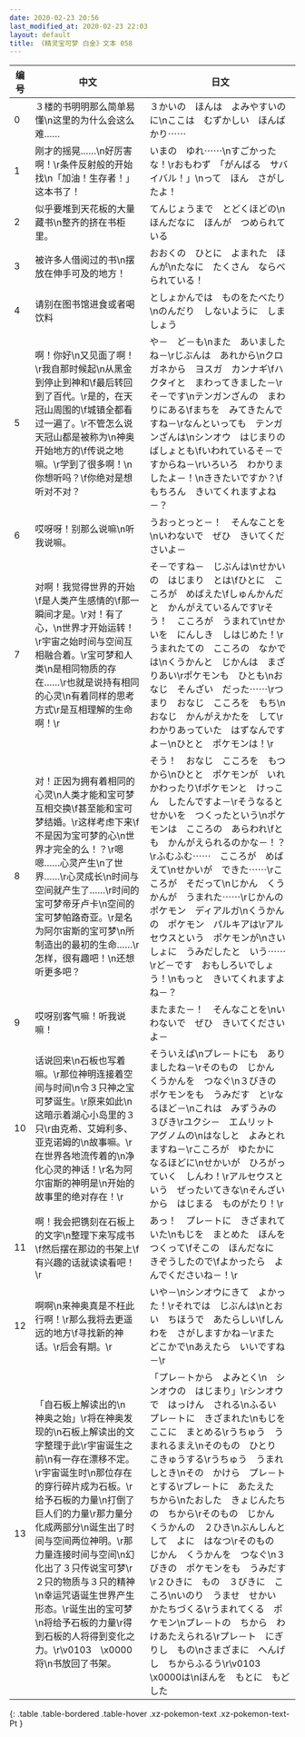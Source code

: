 ```yaml
---
date: 2020-02-23 20:56
last_modified_at: 2020-02-23 22:03
layout: default
title: 《精灵宝可梦 白金》文本 058
---
```

| 编号 | 中文 | 日文 |
| ---- | ---- | ---- |
| 0 | ３楼的书明明那么简单易懂\n这里的为什么会这么难…… | ３かいの　ほんは　よみやすいのに\nここは　むずかしい　ほんばかり⋯⋯ |
| 1 | 刚才的摇晃……\n好厉害啊！\r条件反射般的开始找\n「加油！生存者！」这本书了！ | いまの　ゆれ⋯⋯\nすごかったな！\rおもわず　「がんばる　サバイバル！」\nって　ほん　さがしたよ！ |
| 2 | 似乎要堆到天花板的大量藏书\n整齐的挤在书柜里。 | てんじょうまで　とどくほどの\nほんだなに　ほんが　つめられている |
| 3 | 被许多人借阅过的书\n摆放在伸手可及的地方！ | おおくの　ひとに　よまれた　ほんが\nたなに　たくさん　ならべられている！ |
| 4 | 请别在图书馆进食或者喝饮料 | としょかんでは　ものをたべたり\nのんだり　しないように　しましょう |
| 5 | 啊！你好\n又见面了啊！\r我自那时候起\n从黑金到停止到神和\f最后转回到了百代。\r是的，在天冠山周围的\f城镇全都看过一遍了。\r不管怎么说天冠山都是被称为\n神奥开始地方的\f传说之地嘛。\r学到了很多啊！\n你想听吗？\f你绝对是想听对不对？ | や－　ど－も\nまた　あいましたね－\rじぶんは　あれから\nクロガネから　ヨスガ　カンナギ\fハクタイと　まわってきました－\rそ－です\nテンガンざんの　まわりにある\fまちを　みてきたんですね－\rなんといっても　テンガンざんは\nシンオウ　はじまりの　ばしょとも\fいわれているそ－ですからね－\rいろいろ　わかりましたよ－！\nききたいですか？\fもちろん　きいてくれますよね－？ |
| 6 | 哎呀呀！别那么说嘛\n听我说嘛。 | うおっとっと－！　そんなことを\nいわないで　ぜひ　きいてくださいよ－ |
| 7 | 对啊！我觉得世界的开始\f是人类产生感情的\f那一瞬间才是。\r对！有了心，\n世界才开始运转！\r宇宙之始时间与空间互相融合着。\r宝可梦和人类\n是相同物质的存在……\r也就是说持有相同的心灵\n有着同样的思考方式\r是互相理解的生命啊！\r | そ－ですね－　じぶんは\nせかいの　はじまり　とは\fひとに　こころが　めばえた\fしゅんかんだと　かんがえているんです\rそう！　こころが　うまれて\nせかいを　にんしき　しはじめた！\rうまれたての　こころの　なかでは\nくうかんと　じかんは　まざりあい\rポケモンも　ひとも\nおなじ　そんざい　だった⋯⋯\rつまり　おなじ　こころを　もち\nおなじ　かんがえかたを　して\rわかりあっていた　はずなんですよ－\nひとと　ポケモンは！\r |
| 8 | 对！正因为拥有着相同的心灵\n人类才能和宝可梦互相交换\f甚至能和宝可梦结婚。\r这样考虑下来\f不是因为宝可梦的心\n世界才完全的么！？\r嗯嗯……心灵产生\n了世界……\r心灵成长\n时间与空间就产生了……\r时间的宝可梦帝牙卢卡\n空间的宝可梦帕路奇亚。\r是名为阿尔宙斯的宝可梦\n所制造出的最初的生命……\r怎样，很有趣吧！\n还想听更多吧？ | そう！　おなじ　こころを　もつから\nひとと　ポケモンが　いれかわったり\fポケモンと　けっこん　したんですよ－\rそうなると　せかいを　つくったという\nポケモンは　こころの　あらわれ\fとも　かんがえられるのかな－！？\rふむふむ⋯⋯　こころが　めばえて\nせかいが　できた⋯⋯\rこころが　そだって\nじかん　くうかんが　うまれた⋯⋯\rじかんの　ポケモン　ディアルガ\nくうかんの　ポケモン　パルキアは\rアルセウスという　ポケモンが\nさいしょに　うみだしたと　いう⋯⋯\rど－です　おもしろいでしょう！\nもっと　きいてくれますよね－？ |
| 9 | 哎呀别客气嘛！听我说嘛！ | またまた－！　そんなことを\nいわないで　ぜひ　きいてくださいよ－ |
| 10 | 话说回来\n石板也写着嘛。\r那位神明连接着空间与时间\n令３只神之宝可梦诞生。\r原来如此\n这暗示着湖心小岛里的３只\r由克希、艾姆利多、亚克诺姆的\n故事嘛。\r在世界各地流传着的\n净化心灵的神话！\r名为阿尔宙斯的神明是\n开始的故事里的绝对存在！\r | そういえば\nプレ－トにも　ありましたね－\rそのもの　じかん　くうかんを　つなぐ\n３びきの　ポケモンをも　うみだす　と\rなるほど－\nこれは　みずうみの　３びき\rユクシ－　エムリット　アグノムの\nはなしと　よみとれますね－\rこころが　ゆたかに　なるほどに\nせかいが　ひろがっていく　しんわ！\rアルセウスという　ぜったいてきな\nそんざいから　はじまる　ものがたり！\r |
| 11 | 啊！我会把镌刻在石板上的文字\n整理下来写成书\f然后摆在那边的书架上\f有兴趣的话就读读看吧！\r | あっ！　プレ－トに　きざまれていた\nもじを　まとめた　ほんをつくって\fそこの　ほんだなに　きぞうしたので\fよかったら　よんでくださいね－！\r |
| 12 | 啊啊\n来神奥真是不枉此行啊！\r那么我将去更遥远的地方\f寻找新的神话。\r后会有期。\r | いや－\nシンオウにきて　よかった！\rそれでは　じぶんは\nとおい　ちほうで　あたらしい\fしんわを　さがしますかね－\rまた　どこかで\nあえたら　いいですね－\r |
| 13 | 「自石板上解读出的\n　神奥之始」\r将在神奥发现的\n石板上解读出的文字整理于此\r宇宙诞生之前\n有一存在漂移不定。\r宇宙诞生时\n那位存在的穿行碎片成为石板。\r给予石板的力量\n打倒了巨人们的力量\r那力量分化成两部分\n诞生出了时间与空间两位神明。\r那力量连接时间与空间\n幻化出了３只传说宝可梦\r２只的物质与３只的精神\n幸运咒语诞生世界产生形态。\r诞生出的宝可梦\n将给予石板的力量\r得到石板的人将得到变化之力。\r\v0103　\x0000将\n书放回了书架。 | 「プレ－トから　よみとく\n　シンオウの　はじまり」\rシンオウで　はっけん　される\nふるい　プレ－トに　きざまれた\nもじを　ここに　まとめる\rうちゅう　うまれるまえ\nそのもの　ひとり　こきゅうする\rうちゅう　うまれしとき\nその　かけら　プレ－トとする\rプレ－トに　あたえた　ちから\nたおした　きょじんたちの　ちから\rそのもの　じかん　くうかんの　２ひき\nぶんしんとして　よに　はなつ\rそのもの　じかん　くうかんを　つなぐ\n３びきの　ポケモンをも　うみだす\r２ひきに　もの　３びきに　こころ\nいのり　うませ　せかい　かたちづくる\rうまれてくる　ポケモン\nプレ－トの　ちから　わけあたえられる\rプレ－ト　にぎりし　もの\nさまざまに　へんげし　ちからふるう\r\v0103　\x0000は\nほんを　もとに　もどした |
{: .table .table-bordered .table-hover .xz-pokemon-text .xz-pokemon-text-Pt }